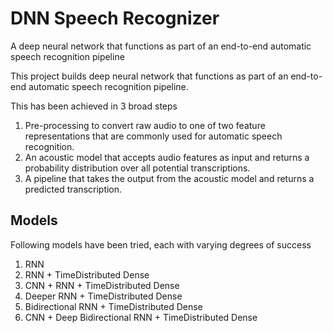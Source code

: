 # DNN Speech Recognizer
A deep neural network that functions as part of an end-to-end automatic speech recognition pipeline

This project builds deep neural network that functions as part of an end-to-end automatic speech recognition pipeline.

This has been achieved in 3 broad steps

1. Pre-processing to convert raw audio to one of two feature representations that are commonly used for automatic speech recognition.
2. An acoustic model that accepts audio features as input and returns a probability distribution over all potential transcriptions.
3. A pipeline that takes the output from the acoustic model and returns a predicted transcription.

## Models
Following models have been tried, each with varying degrees of success
1. RNN
2. RNN + TimeDistributed Dense
3. CNN + RNN + TimeDistributed Dense
4. Deeper RNN + TimeDistributed Dense
5. Bidirectional RNN + TimeDistributed Dense
6. CNN + Deep Bidirectional RNN + TimeDistributed Dense

